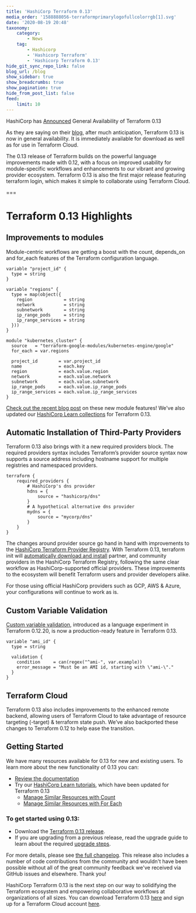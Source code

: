 ```yaml
---
title: 'HashiCorp Terraform 0.13'
media_order: '1588888056-terraformprimarylogofullcolorrgb[1].svg'
date: '2020-08-19 20:48'
taxonomy:
    category:
        - News
    tag:
        - Hashicorp
        - 'Hashicorp Terraform'
        - 'Hashicorp Terraform 0.13'
hide_git_sync_repo_link: false
blog_url: /blog
show_sidebar: true
show_breadcrumbs: true
show_pagination: true
hide_from_post_list: false
feed:
    limit: 10
---
```


HashiCorp has [Announced](https://www.hashicorp.com/blog/announcing-hashicorp-terraform-0-13/) General Availability of Terraform 0.13

As they are saying on their [blog](https://www.hashicorp.com/blog/announcing-hashicorp-terraform-0-13/), after much anticipation, Terraform 0.13 is now in general availability. It is immediately available for download as well as for use in Terraform Cloud.

The 0.13 release of Terraform builds on the powerful language improvements made with 0.12, with a focus on improved usability for module-specific workflows and enhancements to our vibrant and growing provider ecosystem. Terraform 0.13 is also the first major release featuring terraform login, which makes it simple to collaborate using Terraform Cloud.

===

# Terraform 0.13 Highlights
## Improvements to modules
Module-centric workflows are getting a boost with the count, depends_on and for_each features of the Terraform configuration language.
```
variable "project_id" {
  type = string
}

variable "regions" {
  type = map(object({
    region            = string
    network           = string
    subnetwork        = string
    ip_range_pods     = string
    ip_range_services = string
  }))
}

module "kubernetes_cluster" {
  source   = "terraform-google-modules/kubernetes-engine/google"
  for_each = var.regions

  project_id        = var.project_id
  name              = each.key
  region            = each.value.region
  network           = each.value.network
  subnetwork        = each.value.subnetwork
  ip_range_pods     = each.value.ip_range_pods
  ip_range_services = each.value.ip_range_services
}
```
[Check out the recent blog post](https://www.hashicorp.com/blog/terraform-0-13-brings-powerful-meta-arguments-to-modular-workflows) on these new module features! We've also updated our [HashiCorp Learn collections](https://learn.hashicorp.com/collections/terraform/configuration-language) for Terraform 0.13.

## Automatic Installation of Third-Party Providers
Terraform 0.13 also brings with it a new required providers block. The required providers syntax includes Terraform’s provider source syntax now supports a source address including hostname support for multiple registries and namespaced providers.
```
terraform {
    required_providers {
        # HashiCorp's dns provider
        hdns = {
            source = "hashicorp/dns"
        }
        # A hypothetical alternative dns provider
        mydns = {
            source = "mycorp/dns"
        }
    }
}
```
The changes around provider source go hand in hand with improvements to the [HashiCorp Terraform Provider Registry](https://registry.terraform.io/). With Terraform 0.13, terraform init will [automatically download and install](https://www.hashicorp.com/blog/automatic-installation-of-third-party-providers-with-terraform-0-13) partner, and community providers in the HashiCorp Terraform Registry, following the same clear workflow as HashiCorp-supported official providers. These improvements to the ecosystem will benefit Terraform users and provider developers alike.

For those using official HashiCorp providers such as GCP, AWS & Azure, your configurations will continue to work as is.

## Custom Variable Validation
[Custom variable validation](https://www.hashicorp.com/blog/custom-variable-validation-in-terraform-0-13), introduced as a language experiment in Terraform 0.12.20, is now a production-ready feature in Terraform 0.13.
```
variable "ami_id" {
  type = string

  validation {
    condition     = can(regex("^ami-", var.example))
    error_message = "Must be an AMI id, starting with \"ami-\"."
  }
}
```
## Terraform Cloud
Terraform 0.13 also includes improvements to the enhanced remote backend, allowing users of Terraform Cloud to take advantage of resource targeting (-target) & terraform state push. We’ve also backported these changes to Terraform 0.12 to help ease the transition.

## Getting Started
We have many resources available for 0.13 for new and existing users. To learn more about the new functionality of 0.13 you can:

* [Review the documentation](https://www.terraform.io/docs/cli-index.html)
* Try our [HashiCorp Learn tutorials](https://learn.hashicorp.com/terraform), which have been updated for Terraform 0.13
    * [Manage Similar Resources with Count](https://learn.hashicorp.com/tutorials/terraform/count)
    * [Manage Similar Resources with For Each](https://learn.hashicorp.com/tutorials/terraform/for-each)

### To get started using 0.13:

* Download the [Terraform 0.13 release](https://www.terraform.io/downloads.html).
* If you are upgrading from a previous release, read the upgrade guide to learn about the required [upgrade steps](https://www.terraform.io/upgrade-guides/0-13.html).

For more details, please see [the full changelog](https://github.com/hashicorp/terraform/blob/master/CHANGELOG.md). This release also includes a number of code contributions from the community and wouldn't have been possible without all of the great community feedback we've received via GitHub issues and elsewhere. Thank you!

HashiCorp Terraform 0.13 is the next step on our way to solidifying the Terraform ecosystem and empowering collaborative workflows at organizations of all sizes. You can download Terraform 0.13 [here](https://www.terraform.io/downloads.html) and sign up for a Terraform Cloud account [here](https://app.terraform.io/signup?utm_source=blog_0.12&utm_campaign=intro_tf_cloud_remote).